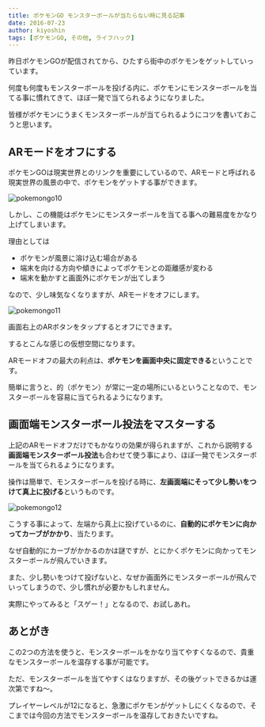 ```yaml
---
title: ポケモンGO モンスターボールが当たらない時に見る記事
date: 2016-07-23
author: kiyoshin
tags: [ポケモンGO, その他, ライフハック]
---
```


昨日ポケモンGOが配信されてから、ひたすら街中のポケモンをゲットしていっています。

何度も何度もモンスターボールを投げる内に、ポケモンにモンスターボールを当てる事に慣れてきて、ほぼ一発で当てられるようになりました。

皆様がポケモンにうまくモンスターボールが当てられるようにコツを書いておこうと思います。

## ARモードをオフにする

ポケモンGOは現実世界とのリンクを重要にしているので、ARモードと呼ばれる現実世界の風景の中で、ポケモンをゲットする事ができます。

<img src="images/pokemon-go-how-to-get-easily-1.jpg" alt="pokemongo10">

しかし、この機能はポケモンにモンスターボールを当てる事への難易度をかなり上げてしまいます。

理由としては

* ポケモンが風景に溶け込む場合がある
* 端末を向ける方向や傾きによってポケモンとの距離感が変わる
* 端末を動かすと画面外にポケモンが出てしまう

なので、少し味気なくなりますが、ARモードをオフにします。

<img src="images/pokemon-go-how-to-get-easily-2.jpg" alt="pokemongo11">

画面右上のARボタンをタップするとオフにできます。

するとこんな感じの仮想空間になります。

ARモードオフの最大の利点は、**ポケモンを画面中央に固定できる**ということです。

簡単に言うと、的（ポケモン）が常に一定の場所にいるということなので、モンスターボールを容易に当てられるようになります。

## 画面端モンスターボール投法をマスターする

上記のARモードオフだけでもかなりの効果が得られますが、これから説明する**画面端モンスターボール投法**も合わせて使う事により、ほぼ一発でモンスターボールを当てられるようになります。

操作は簡単で、モンスターボールを投げる時に、**左画面端にそって少し勢いをつけて真上に投げる**というものです。

<img src="images/pokemon-go-how-to-get-easily-3.jpg" alt="pokemongo12">

こうする事によって、左端から真上に投げているのに、**自動的にポケモンに向かってカーブがかかり**、当たります。

なぜ自動的にカーブがかかるのかは謎ですが、とにかくポケモンに向かってモンスターボールが飛んでいきます。

また、少し勢いをつけて投げないと、なぜか画面外にモンスターボールが飛んでいってしまうので、少し慣れが必要かもしれません。

実際にやってみると「スゲー！」となるので、お試しあれ。

## あとがき

この2つの方法を使うと、モンスターボールをかなり当てやすくなるので、貴重なモンスターボールを温存する事が可能です。

ただ、モンスターボールを当てやすくはなりますが、その後ゲットできるかは運次第ですね～。

プレイヤーレベルが12になると、急激にポケモンがゲットしにくくなるので、そこまでは今回の方法でモンスターボールを温存しておきたいですね。